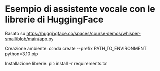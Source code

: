 # Esempio di assistente vocale con le librerie di HuggingFace

Basato su https://huggingface.co/spaces/course-demos/whisper-small/blob/main/app.py

Creazione ambiente:
conda create --prefix PATH_TO_ENVIRONMENT python=3.10 pip

Installazione librerie:
pip install -r requirements.txt
